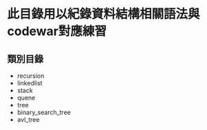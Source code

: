 # 此目錄用以紀錄資料結構相關語法與codewar對應練習

## 類別目錄
* recursion
* linkedlist
* stack
* quene
* tree
* binary_search_tree
* avl_tree
